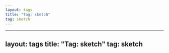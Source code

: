 ```yaml
---
layout: tags
title: "Tag: sketch"
tag: sketch
---
```

---
layout: tags
title: "Tag: sketch"
tag: sketch
---
